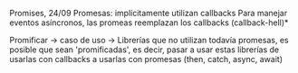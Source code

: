 Promises, 24/09
Promesas: implícitamente utilizan callbacks
Para manejar eventos asíncronos, las promeas reemplazan los callbacks (callback-hell)\*

Promificar -> caso de uso -> Librerías que no utilizan todavía promesas, es posible que sean 'promificadas', es decir,
pasar a usar estas librerías de usarlas con callbacks a usarlas con promesas (then, catch, async, await)
